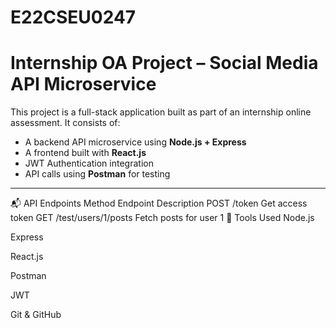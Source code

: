 # E22CSEU0247

# Internship OA Project – Social Media API Microservice

This project is a full-stack application built as part of an internship online assessment. It consists of:

-  A backend API microservice using **Node.js + Express**
-  A frontend built with **React.js**
-  JWT Authentication integration
- API calls using **Postman** for testing

---

📬 API Endpoints
Method	Endpoint	Description
POST	/token	Get access token
GET	/test/users/1/posts	Fetch posts for user 1
🧪 Tools Used
Node.js

Express

React.js

Postman

JWT

Git & GitHub


